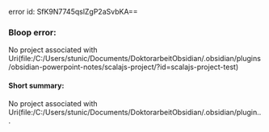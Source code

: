 error id: SfK9N7745qslZgP2aSvbKA==
### Bloop error:

No project associated with Uri(file:/C:/Users/stunic/Documents/DoktorarbeitObsidian/.obsidian/plugins/obsidian-powerpoint-notes/scalajs-project/?id=scalajs-project-test)
#### Short summary: 

No project associated with Uri(file:/C:/Users/stunic/Documents/DoktorarbeitObsidian/.obsidian/plugin...